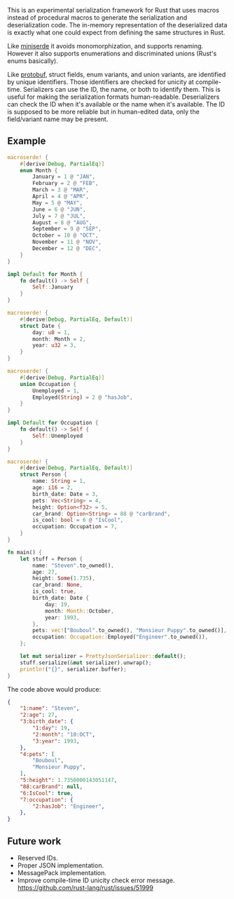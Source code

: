 This is an experimental serialization framework for Rust that uses macros instead of procedural macros to generate the serialization and deserialization code. The in-memory representation of the deserialized data is exactly what one could expect from defining the same structures in Rust.

Like [miniserde](https://github.com/dtolnay/miniserde) it avoids monomorphization, and supports renaming. However it also supports enumerations and discriminated unions (Rust's enums basically).

Like [protobuf](https://github.com/protocolbuffers/protobuf), struct fields, enum variants, and union variants, are identified by unique identifiers. Those identifiers are checked for unicity at compile-time. Serializers can use the ID, the name, or both to identify them. This is useful for making the serialization formats human-readable. Deserializers can check the ID when it's available or the name when it's available. The ID is supposed to be more reliable but in human-edited data, only the field/variant name may be present.

Example
-------------

```rust
macroserde! {
    #[derive(Debug, PartialEq)]
    enum Month {
        January = 1 @ "JAN",
        February = 2 @ "FEB",
        March = 3 @ "MAR",
        April = 4 @ "APR",
        May = 5 @ "MAY",
        June = 6 @ "JUN",
        July = 7 @ "JUL",
        August = 8 @ "AUG",
        September = 9 @ "SEP",
        October = 10 @ "OCT",
        November = 11 @ "NOV",
        December = 12 @ "DEC",
    }
}

impl Default for Month {
    fn default() -> Self {
        Self::January
    }
}

macroserde! {
    #[derive(Debug, PartialEq, Default)]
    struct Date {
        day: u8 = 1,
        month: Month = 2,
        year: u32 = 3,
    }
}

macroserde! {
    #[derive(Debug, PartialEq)]
    union Occupation {
        Unemployed = 1,
        Employed(String) = 2 @ "hasJob",
    }
}

impl Default for Occupation {
    fn default() -> Self {
        Self::Unemployed
    }
}

macroserde! {
    #[derive(Debug, PartialEq, Default)]
    struct Person {
        name: String = 1,
        age: i16 = 2,
        birth_date: Date = 3,
        pets: Vec<String> = 4,
        height: Option<f32> = 5,
        car_brand: Option<String> = 88 @ "carBrand",
        is_cool: bool = 6 @ "IsCool",
        occupation: Occupation = 7,
    }
}

fn main() {
    let stuff = Person {
        name: "Steven".to_owned(),
        age: 27,
        height: Some(1.735),
        car_brand: None,
        is_cool: true,
        birth_date: Date {
            day: 19,
            month: Month::October,
            year: 1993,
        },
        pets: vec!["Bouboul".to_owned(), "Monsieur Puppy".to_owned()],
        occupation: Occupation::Employed("Engineer".to_owned()),
    };

    let mut serializer = PrettyJsonSerializer::default();
    stuff.serialize(&mut serializer).unwrap();
    println!("{}", serializer.buffer);
}
```

The code above would produce:


```json
{
    "1:name": "Steven",
    "2:age": 27,
    "3:birth_date": {
        "1:day": 19,
        "2:month": "10:OCT",
        "3:year": 1993,
    },
    "4:pets": [
        "Bouboul",
        "Monsieur Puppy",
    ],
    "5:height": 1.7350000143051147,
    "88:carBrand": null,
    "6:IsCool": true,
    "7:occupation": {
        "2:hasJob": "Engineer",
    },
}
```

Future work
-----------------

- Reserved IDs.
- Proper JSON implementation.
- MessagePack implementation.
- Improve compile-time ID unicity check error message. https://github.com/rust-lang/rust/issues/51999